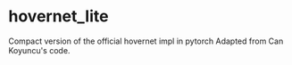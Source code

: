 # hovernet_lite
Compact version of the official hovernet impl in pytorch 
Adapted from Can Koyuncu's code.
